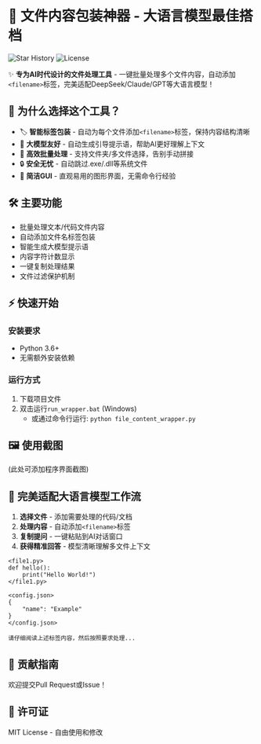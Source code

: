 # 🚀 文件内容包装神器 - 大语言模型最佳搭档

![Star History](https://img.shields.io/github/stars/Dongzhixiao/file-content-wrapper?style=social) ![License](https://img.shields.io/badge/license-MIT-blue)

✨ **专为AI时代设计的文件处理工具** - 一键批量处理多个文件内容，自动添加`<filename>`标签，完美适配DeepSeek/Claude/GPT等大语言模型！

## 🌟 为什么选择这个工具？

- 🏷️ **智能标签包装** - 自动为每个文件添加`<filename>`标签，保持内容结构清晰
- 🤖 **大模型友好** - 自动生成引导提示语，帮助AI更好理解上下文
- 🚀 **高效批量处理** - 支持文件夹/多文件选择，告别手动拼接
- 🔒 **安全无忧** - 自动跳过.exe/.dll等系统文件
- 🎨 **简洁GUI** - 直观易用的图形界面，无需命令行经验

## 🛠️ 主要功能

- 批量处理文本/代码文件内容
- 自动添加文件名标签包装
- 智能生成大模型提示语
- 内容字符计数显示
- 一键复制处理结果
- 文件过滤保护机制

## ⚡ 快速开始

### 安装要求
- Python 3.6+
- 无需额外安装依赖

### 运行方式
1. 下载项目文件
2. 双击运行`run_wrapper.bat` (Windows)
   - 或通过命令行运行: `python file_content_wrapper.py`

## 🖼️ 使用截图
(此处可添加程序界面截图)

## 🎯 完美适配大语言模型工作流

1. **选择文件** - 添加需要处理的代码/文档
2. **处理内容** - 自动添加`<filename>`标签
3. **复制提问** - 一键粘贴到AI对话窗口
4. **获得精准回答** - 模型清晰理解多文件上下文

```text
<file1.py>
def hello():
    print("Hello World!")
</file1.py>

<config.json>
{
    "name": "Example"
}
</config.json>

请仔细阅读上述标签内容，然后按照要求处理...
```

## 🤝 贡献指南
欢迎提交Pull Request或Issue！

## 📜 许可证
MIT License - 自由使用和修改
